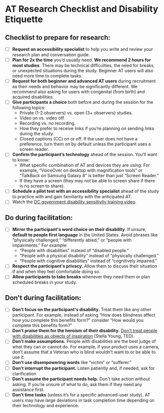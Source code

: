 # AT Research Checklist and Disability Etiquette

## Checklist to prepare for research:
- [ ] **Request an accessibility specialist** to help you write and review your research plan and conversation guide.
- [ ] **Plan for 2x the time** you’d usually need. **We recommend 2 hours for most studies**. There may be technical difficulties, the need for breaks, or unexpected situations during the study. Beginner AT users will also need more time to complete tasks. 
- [ ] **Request for both beginner and advanced AT users** during recruitment as their needs and behavior may be significantly different.  We recommend also asking for users with congenital (from birth) and acquired disabilities.
- [ ] **Give participants a choice** both before and during the session for the following topics:
    - Private (1-2 observers) vs. open (3+ observers) studies.
    - Video on vs. video off.
    - Recording vs. no recording.
    - How they prefer to receive links if you’re planning on sending links during the study. 
    - Closed captions (CC) on or off. If the user does not have a preference, turn them on by default unless the participant uses a screen reader.
- [ ] **Confirm the participant’s technology** ahead of the session. You’ll want to know:
    - What specific combination of AT and devices they are using. For example, “VoiceOver on desktop with magnification tools” or “TalkBack on Samsung Galaxy 8” is better than just “Screen Reader.”
    - If they have a screen (they may not be able to screen share if there is no screen to share).
- [ ] **Schedule a pilot test with an accessibility specialist** ahead of the study to practice with and gain familiarity with the anticipated AT.
- [ ] Watch the [DC government disability sensitivity training video](https://www.youtube.com/watch?v=Gv1aDEFlXq8).

## Do during facilitation:
- [ ] **Mirror the participant's word choice on their disability**. If unsure, **default to people first language** in the United States. Avoid phrases like “physically challenged,” “differently abled,” or “people with impairments.” For example:
    - “People with disabilities” instead of “disabled people.”
    - “People with a physical disability” instead of “physically challenged.”
    - “People with cognitive disabilities” instead of “cognitively impaired.”
- [ ] **Respect the participant's privacy.** Allow them to discuss their situation if and when they feel comfortable doing so. 
- [ ] **Allow participants to take breaks** whenever they need them or plan scheduled breaks in your study.

## Don't during facilitation:
- [ ] **Don’t focus on the participant's disability.** Treat them like any other participant. For example, instead of asking “How does blindness affect how you complete this benefits form?” consider “How would you complete this benefits form?”
- [ ] **Don’t praise them for the heroism of their disability.** [Don't treat people with disabilities as objects of inspiration](https://www.youtube.com/watch?v=8K9Gg164Bsw) (Stella Young, TED).
- [ ] **Don’t make assumptions.** People with disabilities are the best judge of what they can or cannot do. For example, if your product uses a camera, don’t assume that a Veteran who is blind wouldn’t want to or be able to use it.
- [ ] **Don’t use disempowering words** like “victim” or “sufferer.”
- [ ] **Don’t interrupt the participant.** Listen patiently and, if needed, ask for clarification
- [ ] **Don’t assume the participant needs help.** Don't take action without asking. If you’re unsure of what to do, ask them if they need any assistance first.
- [ ] **Don’t time tasks** (unless it’s for a specific advanced-user study). AT users may have large deviations in task completion time depending on their technology and experience.
